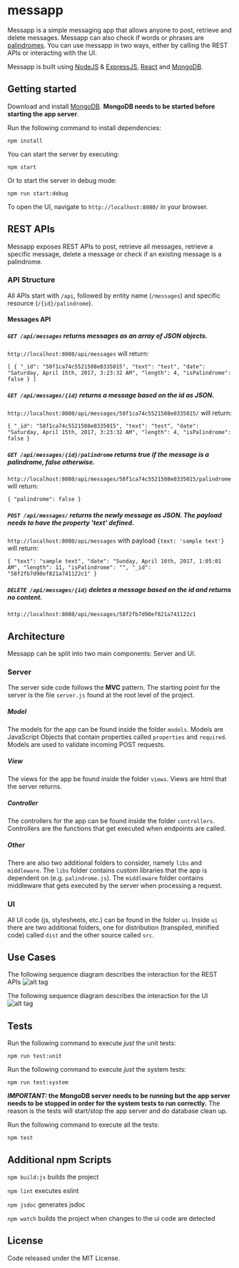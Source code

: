 # messapp

Messapp is a simple messaging app that allows anyone to post, retrieve and delete messages. Messapp can also check if words or phrases are [palindromes](https://en.wikipedia.org/wiki/Palindrome). You can use messapp in two ways, either by calling the REST APIs or interacting with the UI.

Messapp is built using [NodeJS](https://nodejs.org/en/) & [ExpressJS](https://expressjs.com/), [React](https://facebook.github.io/react/) and [MongoDB](https://www.mongodb.com/).

## Getting started
Download and install [MongoDB](https://www.mongodb.com/download-center). **MongoDB needs to be started before starting the app server**.

Run the following command to install dependencies:
```shell
npm install
```
You can start the server by executing:
```shell
npm start
```
Or to start the server in debug mode:
```shell
npm run start:debug
```
To open the UI, navigate to `http://localhost:8080/` in your browser.

## REST APIs
Messapp exposes REST APIs to post, retrieve all messages, retrieve a specific message, delete a message or check if an existing message is a palindrome.

### API Structure
All APIs start with `/api`, followed by entity name (`/messages`) and specific resource (`/{id}/palindrome`).

#### Messages API
##### _`GET /api/messages`_ returns messages as an array of JSON objects.

`http://localhost:8080/api/messages` will return:

`[
  {
    "_id": "58f1ca74c5521508e0335015",
    "text": "test",
    "date": "Saturday, April 15th, 2017, 3:23:32 AM",
    "length": 4,
    "isPalindrome": false
  }
 ]`

##### _`GET /api/messages/{id}`_ returns a message based on the id as JSON.

`http://localhost:8080/api/messages/58f1ca74c5521508e0335015/` will return:

`{
  "_id": "58f1ca74c5521508e0335015",
  "text": "test",
  "date": "Saturday, April 15th, 2017, 3:23:32 AM",
  "length": 4,
  "isPalindrome": false
}`

##### _`GET /api/messages/{id}/palindrome`_ returns true if the message is a palindrome, false otherwise.

`http://localhost:8080/api/messages/58f1ca74c5521508e0335015/palindrome` will return:

`{
  "palindrome": false
}`

##### _`POST /api/messages/`_ returns the newly message as JSON. The payload needs to have the property 'text' defined.

`http://localhost:8080/api/messages` with payload `{text: 'sample text'}` will return:

`{
  "text": "sample text",
  "date": "Sunday, April 16th, 2017, 1:05:01 AM",
  "length": 11,
  "isPalindrome": "",
  "_id": "58f2fb7d90ef821a741122c1"
}`

##### `DELETE /api/messages/{id}` deletes a message based on the id and returns no content.

`http://localhost:8080/api/messages/58f2fb7d90ef821a741122c1`

## Architecture
Messapp can be split into two main components: Server and UI.

### Server
The server side code follows the **MVC** pattern. The starting point for the server is the file `server.js` found at the root level of the project.

##### Model
The models for the app can be found inside the folder `models`. Models are JavaScript Objects that contain properties called `properties` and `required`. Models are used to validate incoming POST requests.

##### View
The views for the app   be found inside the folder `views`. Views are html that the server returns.

##### Controller
The controllers for the app can be found inside the folder `controllers`. Controllers are the functions that get executed when endpoints are called.

##### Other
There are also two additional folders to consider, namely `libs` and `middleware`. The `libs` folder contains custom libraries that the app is dependent on (e.g. `palindrome.js`). The `middleware` folder contains middleware that gets executed by the server when processing a request.

### UI
All UI code (js, stylesheets, etc.) can be found in the folder `ui`. Inside `ui` there are two additional folders, one for distribution (transpiled, minified code) called `dist` and the other source called `src`.

## Use Cases
The following sequence diagram describes the interaction for the REST APIs
![alt tag](https://cloud.githubusercontent.com/assets/4382148/25074260/40b6d148-22c5-11e7-8ace-1ce56e184340.png)

The following sequence diagram describes the interaction for the UI
![alt tag](https://cloud.githubusercontent.com/assets/4382148/25074261/41d969dc-22c5-11e7-8fda-e01b0ca7e132.png)

## Tests
Run the following command to execute _just_ the unit tests:
```shell
npm run test:unit
```

Run the following command to execute _just_ the system tests:
```shell
npm run test:system
```

**_IMPORTANT:_ the MongoDB server needs to be running but the app server needs to be stopped in order for the system tests to run correctly.** The reason is the tests will start/stop the app server and do database clean up.

Run the following command to execute all the tests:
```shell
npm test
```

## Additional npm Scripts
`npm build:js` builds the project

`npm lint` executes eslint

`npm jsdoc` generates jsdoc

`npm watch` builds the project when changes to the ui code are detected

## License
Code released under the MIT License.
